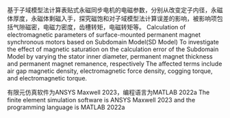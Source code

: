 基于子域模型法计算表贴式永磁同步电机的电磁参数，分别从改变定子内径，永磁体厚度，永磁体剩磁入手，探究磁饱和对子域模型法计算误差的影响，被影响项包括气隙磁密，电磁力密度，齿槽转矩，电磁转矩等。
Calculation of electromagnetic parameters of surface-mounted permanent magnet synchronous motors based on Subdomain Model(SD Model)
To investigate the effect of magnetic saturation on the calculation error of the Subdomain Model by varying the stator inner diameter, permanent magnet thickness and permanent magnet remanence, respectively
The affected terms include air gap magnetic density, electromagnetic force density, cogging torque, and electromagnetic torque.

有限元仿真软件为ANSYS Maxwell 2023，编程语言为MATLAB 2022a
The finite element simulation software is ANSYS Maxwell 2023 and the programming language is MATLAB 2022a
